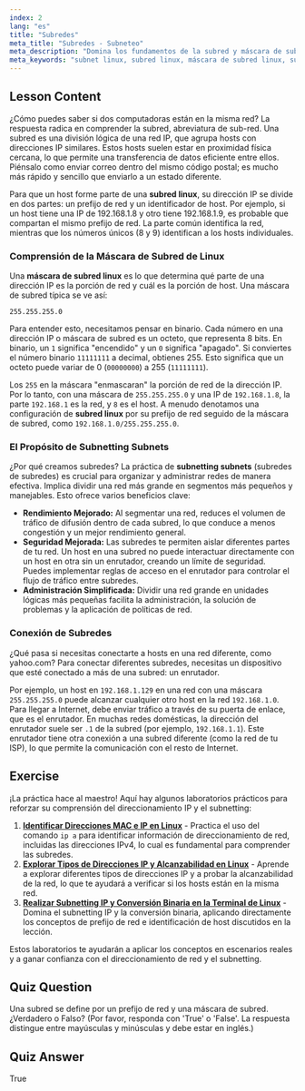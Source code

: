 ```yaml
---
index: 2
lang: "es"
title: "Subredes"
meta_title: "Subredes - Subneteo"
meta_description: "Domina los fundamentos de la subred y máscara de subred en Linux. Esta guía explica el subneteo de subredes, prefijos de red y cómo gestionar la segmentación de red en un entorno Linux de subredes."
meta_keywords: "subnet linux, subred linux, máscara de subred linux, subneteo de subredes, subredes, máscara de subred, prefijo de red, redes Linux, dirección IP"
---
```


## Lesson Content

¿Cómo puedes saber si dos computadoras están en la misma red? La respuesta radica en comprender la subred, abreviatura de sub-red. Una subred es una división lógica de una red IP, que agrupa hosts con direcciones IP similares. Estos hosts suelen estar en proximidad física cercana, lo que permite una transferencia de datos eficiente entre ellos. Piénsalo como enviar correo dentro del mismo código postal; es mucho más rápido y sencillo que enviarlo a un estado diferente.

Para que un host forme parte de una **subred linux**, su dirección IP se divide en dos partes: un prefijo de red y un identificador de host. Por ejemplo, si un host tiene una IP de 192.168.1.8 y otro tiene 192.168.1.9, es probable que compartan el mismo prefijo de red. La parte común identifica la red, mientras que los números únicos (8 y 9) identifican a los hosts individuales.

### Comprensión de la Máscara de Subred de Linux

Una **máscara de subred linux** es lo que determina qué parte de una dirección IP es la porción de red y cuál es la porción de host. Una máscara de subred típica se ve así:

```plaintext
255.255.255.0
```

Para entender esto, necesitamos pensar en binario. Cada número en una dirección IP o máscara de subred es un octeto, que representa 8 bits. En binario, un `1` significa "encendido" y un `0` significa "apagado". Si conviertes el número binario `11111111` a decimal, obtienes 255. Esto significa que un octeto puede variar de 0 (`00000000`) a 255 (`11111111`).

Los `255` en la máscara "enmascaran" la porción de red de la dirección IP. Por lo tanto, con una máscara de `255.255.255.0` y una IP de `192.168.1.8`, la parte `192.168.1` es la red, y `8` es el host. A menudo denotamos una configuración de **subred linux** por su prefijo de red seguido de la máscara de subred, como `192.168.1.0/255.255.255.0`.

### El Propósito de Subnetting Subnets

¿Por qué creamos subredes? La práctica de **subnetting subnets** (subredes de subredes) es crucial para organizar y administrar redes de manera efectiva. Implica dividir una red más grande en segmentos más pequeños y manejables. Esto ofrece varios beneficios clave:

- **Rendimiento Mejorado:** Al segmentar una red, reduces el volumen de tráfico de difusión dentro de cada subred, lo que conduce a menos congestión y un mejor rendimiento general.
- **Seguridad Mejorada:** Las subredes te permiten aislar diferentes partes de tu red. Un host en una subred no puede interactuar directamente con un host en otra sin un enrutador, creando un límite de seguridad. Puedes implementar reglas de acceso en el enrutador para controlar el flujo de tráfico entre subredes.
- **Administración Simplificada:** Dividir una red grande en unidades lógicas más pequeñas facilita la administración, la solución de problemas y la aplicación de políticas de red.

### Conexión de Subredes

¿Qué pasa si necesitas conectarte a hosts en una red diferente, como yahoo.com? Para conectar diferentes subredes, necesitas un dispositivo que esté conectado a más de una subred: un enrutador.

Por ejemplo, un host en `192.168.1.129` en una red con una máscara `255.255.255.0` puede alcanzar cualquier otro host en la red `192.168.1.0`. Para llegar a Internet, debe enviar tráfico a través de su puerta de enlace, que es el enrutador. En muchas redes domésticas, la dirección del enrutador suele ser `.1` de la subred (por ejemplo, `192.168.1.1`). Este enrutador tiene otra conexión a una subred diferente (como la red de tu ISP), lo que permite la comunicación con el resto de Internet.

## Exercise

¡La práctica hace al maestro! Aquí hay algunos laboratorios prácticos para reforzar su comprensión del direccionamiento IP y el subnetting:

1.  **[Identificar Direcciones MAC e IP en Linux](https://labex.io/es/labs/comptia-identify-mac-and-ip-addresses-in-linux-592731)** - Practica el uso del comando `ip a` para identificar información de direccionamiento de red, incluidas las direcciones IPv4, lo cual es fundamental para comprender las subredes.
2.  **[Explorar Tipos de Direcciones IP y Alcanzabilidad en Linux](https://labex.io/es/labs/comptia-explore-ip-address-types-and-reachability-in-linux-592780)** - Aprende a explorar diferentes tipos de direcciones IP y a probar la alcanzabilidad de la red, lo que te ayudará a verificar si los hosts están en la misma red.
3.  **[Realizar Subnetting IP y Conversión Binaria en la Terminal de Linux](https://labex.io/es/labs/comptia-perform-ip-subnetting-and-binary-conversion-in-the-linux-terminal-592782)** - Domina el subnetting IP y la conversión binaria, aplicando directamente los conceptos de prefijo de red e identificación de host discutidos en la lección.

Estos laboratorios te ayudarán a aplicar los conceptos en escenarios reales y a ganar confianza con el direccionamiento de red y el subnetting.

## Quiz Question

Una subred se define por un prefijo de red y una máscara de subred. ¿Verdadero o Falso? (Por favor, responda con 'True' o 'False'. La respuesta distingue entre mayúsculas y minúsculas y debe estar en inglés.)

## Quiz Answer

True
